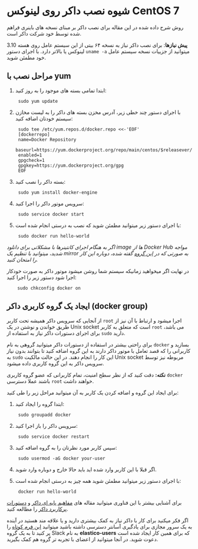شیوه نصب داکر روی لینوکس CentOS 7
===

روش شرح داده شده در این مقاله برای نصب داکر بر مبنای نسخه های باینری فراهم شده توسط خود شرکت داکر است.

**پیش نیازها**: برای نصب داکر نیاز به نسخه ۶۴ بیتی از این سیستم عامل روی هسته 3.10 لینوکس یا بالاتر دارد. با اجرای دستور `uname -a` میتوانید از جزییات نسخه سیستم عامل خود مطمئن شوید.

## مراحل نصب با yum

1. ابتدا تمامی بسته های موجود را به روز کنید:

        sudo yum update

1. با اجرای دستور چند خطی زیر، آدرس مخزن بسته های داکر را به لیست مخازن سیستم خودتان اضافه کنید:

        sudo tee /etc/yum.repos.d/docker.repo <<-'EOF'
        [dockerrepo]
        name=Docker Repository
        baseurl=https://yum.dockerproject.org/repo/main/centos/$releasever/
        enabled=1
        gpgcheck=1
        gpgkey=https://yum.dockerproject.org/gpg
        EOF

1. بسته داکر را نصب کنید:

        sudo yum install docker-engine

1. سرویس موتور داکر را اجرا کنید:

        sudo service docker start

1. با اجرای دستور زیر میتوانید مطمئن شوید که نصب به درستی انجام شده است:

        sudo docker run hello-world

*اگر به هنگام اجرای کانتینرها با مشکلاتی برای دانلود image ها از Docker Hub مواجه شدید، میتوانید با تنظیم یک mirror به صورتی که در [این گروه](https://groups.google.com/forum/#!topic/software-taak/xRmFWrozRoo) گفته شده، دوباره این کار را امتحان کنید.*

در نهایت اگر میخواهید زمانیکه سیستم شما روشن میشود موتور داکر به صورت خودکار اجرا شود دستور زیر را اجرا کنید:

        sudo chkconfig docker on


## ایجاد یک گروه کاربری داکر (docker group)

از آنجایی که سرویس داکر همیشه تحت کاربر `root` اجرا میشود و ارتباط با آن نیز از طریق خواندن و نوشتن در یک Unix socket است که متعلق به کاربر `root` می باشد، برای اجرای دستورات داکر نیاز به استفاده از `sudo‍` دارید.

برای راحتی بیشتر در استفاده از دستورات داکر میتوانید گروهی به نام `docker` بسازید و کاربرانی را که قصد تعامل با موتور داکر دارند به این گروه اضافه کنید تا بتوانند بدون نیاز به `sudo` این کار را انجام دهند. در این حالت مالکیت Unix socket مربوطه نیز توسط سرویس داکر به این گروه کاربری داده میشود.

**نکته:** دقت کنید که از نظر سطح امنیت، تمام کاربرانی که عضو گروه کاربری `docker` باشند عملا دسترسی `root` خواهند داشت.

برای ایجاد این گروه و اضافه کردن یک کاربر به آن میتوانید مراحل زیر را طی کنید:

1. ابتدا گروه را ایجاد کنید:

        sudo groupadd docker

1. سرویس داکر را باز اجرا کنید:

        sudo service docker restart

1. سپس کاربر مورد نظرتان را به گروه اضافه کنید:

        sudo usermod -aG docker your-user

1. اگر قبلا با این کاربر وارد شده اید باید حالا خارج و دوباره وارد شوید.

1. با اجرای دستور زیر میتوانید مطمئن شوید همه چیز به درستی انجام شده است:

        docker run hello-world

برای آشنایی بیشتر با این فناوری میتوانید مقاله های [مفاهیم پایه ای داکر](http://elastico.io/blog/docker-basic-concepts.html) و [دستورات پرکاربرد داکر](http://elastico.io/blog/useful-docker-commands.html) را مطالعه کنید.

اگر فکر میکنید برای کار با داکر نیاز به کمک بیشتری دارید و یا علاقه مند هستید در آینده به یک سرور مجازی برای یادگیری آسانتر دسترسی داشته باشید میتوانید [این فرم کوتاه](https://docs.google.com/forms/d/1fIYtXM6UaV5pFRBAkNKVNHzBnUg157Sedxds5xYPWDI/viewform?usp=send_form) را پر کنید تا به یک گروه Slack به نام **elastico-users** که برای همین کار ایجاد شده است دعوت شوید. در آنجا میتوانید از اعضای با تجربه تر گروه هم کمک بگیرید.
